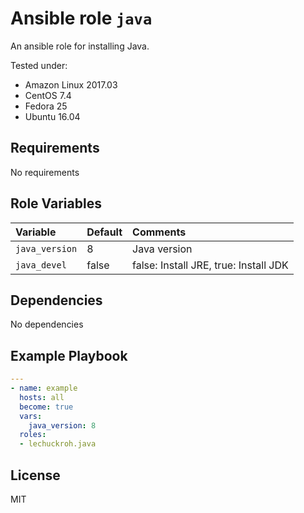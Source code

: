 # Ansible role `java`

An ansible role for installing Java.

Tested under:
* Amazon Linux 2017.03
* CentOS 7.4
* Fedora 25
* Ubuntu 16.04

## Requirements

No requirements

## Role Variables

| Variable       | Default | Comments                              |
|:---------------|:--------|:--------------------------------------|
| `java_version` | 8       | Java version                          |
| `java_devel`   | false   | false: Install JRE, true: Install JDK |

## Dependencies

No dependencies

## Example Playbook

```yaml
---
- name: example
  hosts: all
  become: true
  vars:
    java_version: 8
  roles:
  - lechuckroh.java
```

## License
MIT
